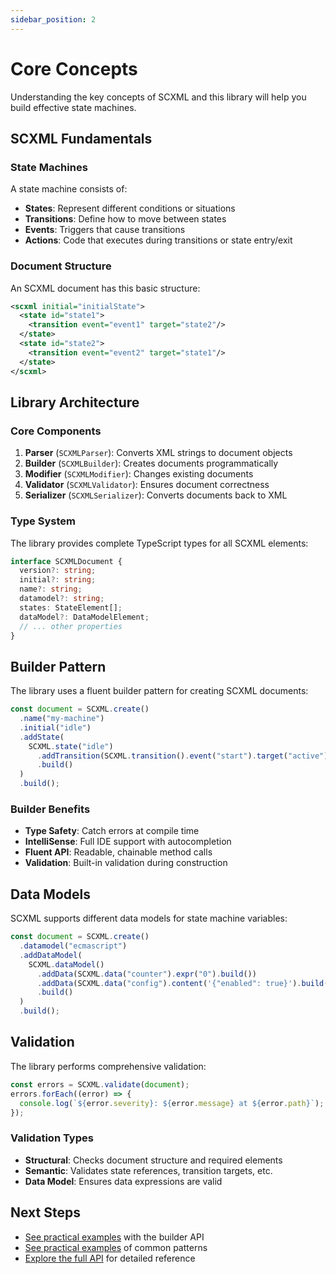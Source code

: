 ```yaml
---
sidebar_position: 2
---
```


# Core Concepts

Understanding the key concepts of SCXML and this library will help you build effective state machines.

## SCXML Fundamentals

### State Machines

A state machine consists of:

- **States**: Represent different conditions or situations
- **Transitions**: Define how to move between states
- **Events**: Triggers that cause transitions
- **Actions**: Code that executes during transitions or state entry/exit

### Document Structure

An SCXML document has this basic structure:

```xml
<scxml initial="initialState">
  <state id="state1">
    <transition event="event1" target="state2"/>
  </state>
  <state id="state2">
    <transition event="event2" target="state1"/>
  </state>
</scxml>
```

## Library Architecture

### Core Components

1. **Parser** (`SCXMLParser`): Converts XML strings to document objects
2. **Builder** (`SCXMLBuilder`): Creates documents programmatically
3. **Modifier** (`SCXMLModifier`): Changes existing documents
4. **Validator** (`SCXMLValidator`): Ensures document correctness
5. **Serializer** (`SCXMLSerializer`): Converts documents back to XML

### Type System

The library provides complete TypeScript types for all SCXML elements:

```typescript
interface SCXMLDocument {
  version?: string;
  initial?: string;
  name?: string;
  datamodel?: string;
  states: StateElement[];
  dataModel?: DataModelElement;
  // ... other properties
}
```

## Builder Pattern

The library uses a fluent builder pattern for creating SCXML documents:

```typescript
const document = SCXML.create()
  .name("my-machine")
  .initial("idle")
  .addState(
    SCXML.state("idle")
      .addTransition(SCXML.transition().event("start").target("active").build())
      .build()
  )
  .build();
```

### Builder Benefits

- **Type Safety**: Catch errors at compile time
- **IntelliSense**: Full IDE support with autocompletion
- **Fluent API**: Readable, chainable method calls
- **Validation**: Built-in validation during construction

## Data Models

SCXML supports different data models for state machine variables:

```typescript
const document = SCXML.create()
  .datamodel("ecmascript")
  .addDataModel(
    SCXML.dataModel()
      .addData(SCXML.data("counter").expr("0").build())
      .addData(SCXML.data("config").content('{"enabled": true}').build())
      .build()
  )
  .build();
```

## Validation

The library performs comprehensive validation:

```typescript
const errors = SCXML.validate(document);
errors.forEach((error) => {
  console.log(`${error.severity}: ${error.message} at ${error.path}`);
});
```

### Validation Types

- **Structural**: Checks document structure and required elements
- **Semantic**: Validates state references, transition targets, etc.
- **Data Model**: Ensures data expressions are valid

## Next Steps

- [See practical examples](./examples) with the builder API
- [See practical examples](./examples) of common patterns
- [Explore the full API](../api) for detailed reference
